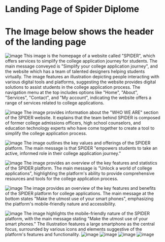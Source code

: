  # Landing Page of Spider Diplome
# The Image below shows the header of the landing page
 ![image](https://github.com/NGcodeX/spiderdiplome/blob/cindy_branch/front%20end%20preview/Header.png?raw=true)
    This image is the homepage of a website called "SPIDER", which offers services to simplify the college application journey for students. The main message conveyed is "Simplify your college application journey", and the website which has a team of talented designers helping students virtually. The image features an illustration depicting people interacting with various digital tools and platforms, suggesting the website provides digital solutions to assist students in the college application process. The navigation menu at the top includes options like "Home", "About", "Services", "Contact", and "My account", indicating the website offers a range of services related to college applications.
    
  ![image](https://github.com/NGcodeX/spiderdiplome/blob/cindy_branch/front%20end%20preview/page%201.png?raw=true)
     The image provides information about the "WHO WE ARE" section of the SPIDER website. It explains that the team behind SPIDER is composed of former college admissions officers, high school counselors, and education technology experts who have come together to create a tool to simplify the college application process.
     
   ![image](https://github.com/NGcodeX/spiderdiplome/blob/cindy_branch/front%20end%20preview/page%203.png?raw=true)
       The image outlines the key values and offerings of the SPIDER platform. The main message is that SPIDER "empowers students to take an active, informed role in their college application journey."
       
   ![image](https://github.com/NGcodeX/spiderdiplome/blob/cindy_branch/front%20end%20preview/page%204.png?raw=true)
   The image provides an overview of the key features and statistics of the SPIDER platform. The main message is "Unlock a world of college applications", highlighting the platform's ability to provide comprehensive resources and tools for the college application process.
   
   ![image](https://github.com/NGcodeX/spiderdiplome/blob/cindy_branch/front%20end%20preview/page%205.png?raw=true)
        The image provides an overview of the key features and benefits of the SPIDER platform for college applications. The main message at the bottom states "Make the utmost use of your smart phones", emphasizing the platform's mobile-friendly nature and accessibility.
        
   ![image](https://github.com/NGcodeX/spiderdiplome/blob/cindy_branch/front%20end%20preview/page%206.png?raw=true)
         The image highlights the mobile-friendly nature of the SPIDER platform, with the main message stating "Make the utmost use of your smart phones." The illustration features a large smartphone as the central focus, surrounded by various icons and elements suggestive of the platform's features and functionality.
   ![image](https://github.com/NGcodeX/spiderdiplome/blob/cindy_branch/front%20end%20preview/page%207.png?raw=true)
   ![image](https://github.com/NGcodeX/spiderdiplome/blob/cindy_branch/front%20end%20preview/page%208.png?raw=true)
   ![image](https://github.com/NGcodeX/spiderdiplome/blob/cindy_branch/front%20end%20preview/page%209.png?raw=true)
   ![image](https://github.com/NGcodeX/spiderdiplome/blob/cindy_branch/front%20end%20preview/footer.png?raw=true)
      
    
